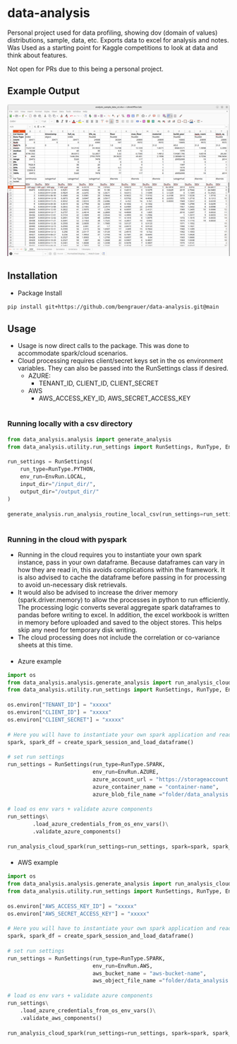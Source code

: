 # data-analysis
Personal project used for data profiling, showing dov (domain of values) distributions, sample, data, etc.  Exports data to excel for 
analysis and notes.  Was Used as a starting point for Kaggle competitions to look at data and think about features.

Not open for PRs due to this being a personal project.

## Example Output
![Alt text](/docs/data_analysis_example_pic_dov.png)


## Installation
- Package Install
```bash
pip install git+https://github.com/bengrauer/data-analysis.git@main
```

## Usage
- Usage is now direct calls to the package.  This was done to accommodate spark/cloud scenarios.
- Cloud processing requires client/secret keys set in the os environment variables.  They can also be passed into
the RunSettings class if desired.
  - AZURE:
    - TENANT_ID, CLIENT_ID, CLIENT_SECRET
  - AWS
    - AWS_ACCESS_KEY_ID, AWS_SECRET_ACCESS_KEY
#
### Running locally with a csv directory
```python
from data_analysis.analysis import generate_analysis
from data_analysis.utility.run_settings import RunSettings, RunType, EnvRun

run_settings = RunSettings(
    run_type=RunType.PYTHON,
    env_run=EnvRun.LOCAL,
    input_dir="/input_dir/",
    output_dir="/output_dir/"
)

generate_analysis.run_analysis_routine_local_csv(run_settings=run_settings)
```
#
### Running in the cloud with pyspark
- Running in the cloud requires you to instantiate your own spark instance, pass in your own dataframe.
Because dataframes can vary in how they are read in, this avoids complications within the framework. 
It is also advised to cache the dataframe before passing in for processing to avoid un-necessary disk retrievals.
- It would also be advised to increase the driver memory (spark.driver.memory) to allow the processes in python to run efficiently.
The processing logic converts several aggregate spark dataframes to pandas before writing to excel.  In addition, the excel workbook is
written in memory before uploaded and saved to the object stores.  This helps skip any need for temporary disk writing.
- The cloud processing does not include the correlation or co-variance sheets at this time.
####
- Azure example
```python
import os
from data_analysis.analysis.generate_analysis import run_analysis_cloud_spark
from data_analysis.utility.run_settings import RunSettings, RunType, EnvRun

os.environ["TENANT_ID"] = "xxxxx"
os.environ["CLIENT_ID"] = "xxxxx"
os.environ["CLIENT_SECRET"] = "xxxxx"

# Here you will have to instantiate your own spark application and read in your own dataframe.
spark, spark_df = create_spark_session_and_load_dataframe()

# set run settings
run_settings = RunSettings(run_type=RunType.SPARK,
                           env_run=EnvRun.AZURE,
                           azure_account_url = "https://storageaccount.blob.core.windows.net",
                           azure_container_name = "container-name",
                           azure_blob_file_name ="folder/data_analysis.xlsx")

# load os env vars + validate azure components
run_settings\
        .load_azure_credentials_from_os_env_vars()\
        .validate_azure_components()

run_analysis_cloud_spark(run_settings=run_settings, spark=spark, spark_df=spark_df)

```

####
- AWS example
```python
import os
from data_analysis.analysis.generate_analysis import run_analysis_cloud_spark
from data_analysis.utility.run_settings import RunSettings, RunType, EnvRun

os.environ["AWS_ACCESS_KEY_ID"] = "xxxxx"
os.environ["AWS_SECRET_ACCESS_KEY"] = "xxxxx"

# Here you will have to instantiate your own spark application and read in your own dataframe.
spark, spark_df = create_spark_session_and_load_dataframe()

# set run settings
run_settings = RunSettings(run_type=RunType.SPARK,
                           env_run=EnvRun.AWS,
                           aws_bucket_name = "aws-bucket-name",
                           aws_object_file_name ="folder/data_analysis.xlsx")

# load os env vars + validate azure components
run_settings\
    .load_azure_credentials_from_os_env_vars()\
    .validate_aws_components()

run_analysis_cloud_spark(run_settings=run_settings, spark=spark, spark_df=spark_df)

```

